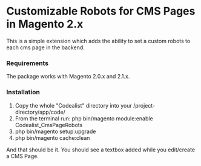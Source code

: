 # Customizable Robots for CMS Pages in Magento 2.x

This is a simple extension which adds the ability to set a custom robots to each cms page in the backend.

### Requirements

The package works with Magento 2.0.x and 2.1.x.


### Installation

1. Copy the whole "Codealist" directory into your /project-directory/app/code/
2. From the terminal run: php bin/magento module:enable Codealist_CmsPageRobots
3. php bin/magento setup:upgrade
4. php bin/magento cache:clean

And that should be it. You should see a textbox added while you edit/create a CMS Page.
